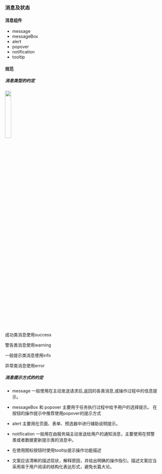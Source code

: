 

### 消息及状态

#### 消息组件
- message
- messageBox
- alert
- popover
- notification
- tooltip
#### 规范

##### 消息类型的约定

<image src="./message.png" style="width:20%" ></image>

成功类消息使用success

警告类消息使用warning

一般提示类消息使用info

异常类消息使用error

##### 消息提示方式的约定

- message 一般使用在主动发送请求后,返回的各类消息,或操作过程中的信息提示。

- messageBox 和 popover 主要用于任务执行过程中给予用户的选择提示。 在按钮的操作提示中推荐使用popover的提示方式

- alert 主要用在页面、表单、预选器中进行辅助说明提示。

- notification 一般用在由服务端主动发送给用户的通知消息，主要使用在预警类或者数据更新提示类的消息中。

- 在使用图标按钮时使用tooltip提示操作功能描述

- 文案应该清晰的描述现状，解释原因，并给出明确的操作指引。描述文案应当采用易于用户阅读的结构化表达形式，避免长篇大论。